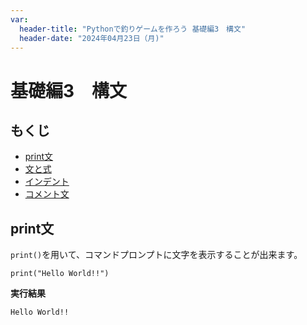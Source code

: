 ```yaml
---
var:
  header-title: "Pythonで釣りゲームを作ろう 基礎編3　構文"
  header-date: "2024年04月23日（月)"
---
```


# 基礎編3　構文 

## もくじ

-  [print文](basic02.html#print文) 
-  [文と式](basic02.html#文と式) 
-  [インデント](basic02.html#インデント) 
-  [コメント文](basic02.html#コメント文) 

## print文
`print()`を用いて、コマンドプロンプトに文字を表示することが出来ます。
</br>

```python{.numberLines caption="HelloWorld.py"}
print("Hello World!!")
```

**<i class="fa-solid fa-terminal"></i> 実行結果**

```
Hello World!!
```

</br>
